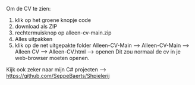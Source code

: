 Om de CV te zien:
1) klik op het groene knopje code
2) download als ZIP
3) rechtermuisknop op alleen-cv-main.zip
4) Alles uitpakken
5) klik op de net uitgepakte folder Alleen-CV-Main --> Alleen-CV-Main --> Alleen CV --> Alleen-CV.html  --> openen
Dit zou normaal de cv in je web-browser moeten openen.

Kijk ook zeker naar mijn C# projecten --> https://github.com/SeppeBaerts/Shpielerij


